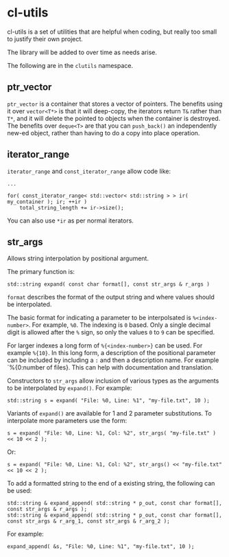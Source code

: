 cl-utils
========

cl-utils is a set of utilities that are helpful when coding, but
really too small to justify their own project.

The library will be added to over time as needs arise.

The following are in the `clutils` namespace.

ptr_vector
----------

`ptr_vector` is a container that stores a vector of pointers.  The benefits
using it over `vector<T*>` is that it will deep-copy, the iterators return
`T&` rather than `T*`, and it will delete the pointed to objects when the
container is destroyed.  The benefits over `deque<T>` are that you can
`push_back()` an independently new-ed object, rather than having to do a copy
into place operation.

iterator_range
--------------

`iterator_range` and `const_iterator_range` allow code like:


    ...

    for( const_iterator_range< std::vector< std::string > > ir( my_container ); ir; ++ir )
        total_string_length += ir->size();

You can also use `*ir` as per normal iterators.

str_args
--------
Allows string interpolation by positional argument.

The primary function is:

    std::string expand( const char format[], const str_args & r_args )

`format` describes the format of the output string and where values should
be interpolated.

The basic format for indicating a parameter to be interpolsated is
`%<index-number>`.  For example, `%0`.  The indexing is `0` based.
Only a single decimal digit is allowed after the `%` sign, so only the
values `0` to `9` can be specified.

For larger indexes a long form of `%{<index-number>}` can be used.
For example `%{10}`.  In this long form, a description of the positional
parameter can be included by including a `:` and then a description name.
For example `%{0:number of files}.  This can help with documentation and
translation.

Constructors to `str_args` allow inclusion of various types as the arguments
to be interpolated by `expand()`.  For example:

    std::string s = expand( "File: %0, Line: %1", "my-file.txt", 10 );

Variants of `expand()` are available for 1 and 2 parameter substitutions.
To interpolate more parameters use the form:

    s = expand( "File: %0, Line: %1, Col: %2", str_args( "my-file.txt" ) << 10 << 2 );

Or:

    s = expand( "File: %0, Line: %1, Col: %2", str_args() << "my-file.txt" << 10 << 2 );

To add a formatted string to the end of a existing string, the following
can be used:

    std::string & expand_append( std::string * p_out, const char format[], const str_args & r_args );
    std::string & expand_append( std::string * p_out, const char format[], const str_args & r_arg_1, const str_args & r_arg_2 );

For example:

    expand_append( &s, "File: %0, Line: %1", "my-file.txt", 10 );
